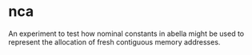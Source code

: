 # nca

An experiment to test how nominal constants in abella might be used to
represent the allocation of fresh contiguous memory addresses.
